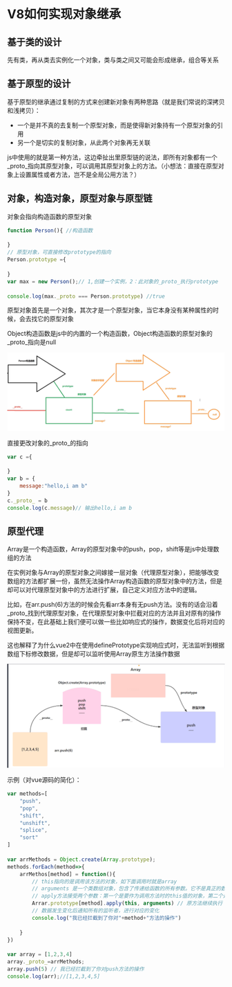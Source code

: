 # V8如何实现对象继承

## 基于类的设计

先有类，再从类去实例化一个对象，类与类之间又可能会形成继承，组合等关系

## 基于原型的设计

基于原型的继承通过复制的方式来创建新对象有两种思路（就是我们常说的深拷贝和浅拷贝）：

- 一个是并不真的去复制一个原型对象，而是使得新对象持有一个原型对象的引用
- 另一个是切实的复制对象，从此两个对象再无关联

js中使用的就是第一种方法，这边牵扯出里原型链的说法，即所有对象都有一个_proto_指向其原型对象，可以调用其原型对象上的方法。（小想法：直接在原型对象上设置属性或者方法，岂不是全局公用方法？）

## 对象，构造对象，原型对象与原型链

对象会指向构造函数的原型对象

```JavaScript
function Person(){ //构造函数
    
}
// 原型对象，可直接修改prototype的指向
Person.prototype ={
    
}
var max = new Person();// 1,创建一个实例，2：此对象的_proto_执行prototype

console.log(max._proto === Person.prototype) //true

```

原型对象首先是一个对象，其次才是一个原型对象，当它本身没有某种属性的时候，会去找它的原型对象

Object构造函数是js中的内置的一个构造函数，Object构造函数的原型对象的_proto_指向是null

![](../../assets/GoogleV8/4.png)

直接更改对象的_proto_的指向

```javascript
var c ={
   
}
var b = {
    message:"hello,i am b"
}
c._proto_ = b
console.log(c.message)// 输出hello,i am b
```

## 原型代理

Array是一个构造函数，Array的原型对象中的push，pop，shift等是js中处理数组的方法

在实例对象与Array的原型对象之间嫁接一层对象（代理原型对象），把能够改变数组的方法都扩展一份，虽然无法操作Array构造函数的原型对象中的方法，但是却可以对代理原型对象中的方法进行扩展，自己定义对应方法中的逻辑。

比如，在arr.push(6)方法的时候会先看arr本身有无push方法。没有的话会沿着_proto_找到代理原型对象，在代理原型对象中拦截对应的方法并且对原有的操作保持不变，在此基础上我们便可以做一些比如响应式的操作，数据变化后将对应的视图更新。

这也解释了为什么vue2中在使用definePrototype实现响应式时，无法监听到根据数组下标修改数据，但是却可以监听使用Array原生方法操作数据

![](../../assets/GoogleV8/5.png)

示例（对vue源码的简化）：

```javascript
var methods=[
    "push",
    "pop",
    "shift",
    "unshift",
    "splice",
    "sort"
]

var arrMethods = Object.create(Array.prototype);
methods.forEach(method=>{
    arrMethos[method] = function(){
        // this指向的是调用该方法的对象，如下面调用时就是array
        // arguments 是一个类数组对象，包含了传递给函数的所有参数。它不是真正的数组，但它有索引属性和一个length属性，允许你像遍历数组一样遍历它
        // apply方法接受两个参数：第一个是要作为调用方法时的this值的对象，第二个是一个数组或类数组对象，其元素将作为单独的参数传递给调用的方法。
        Arrar.prototype[method].apply(this, arguments) // 原方法继续执行
        // 数据发生变化后通知所有的监听者，进行对应的变化
        console.log("我已经拦截到了你对"+method+"方法的操作")
       
    }
})

var array = [1,2,3,4]
array._proto_=arrMethods;
array.push(5) // 我已经拦截到了你对push方法的操作
console.log(arr);//[1,2,3,4,5]
```

